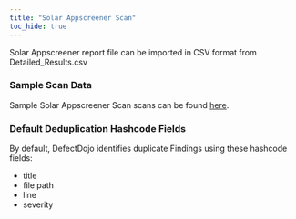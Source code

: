 ```yaml
---
title: "Solar Appscreener Scan"
toc_hide: true
---
```

Solar Appscreener report file can be imported in CSV format from Detailed_Results.csv

### Sample Scan Data
Sample Solar Appscreener Scan scans can be found [here](https://github.com/DefectDojo/django-DefectDojo/tree/master/unittests/scans/solar_appscreener).

### Default Deduplication Hashcode Fields
By default, DefectDojo identifies duplicate Findings using these hashcode fields:

- title
- file path
- line
- severity
